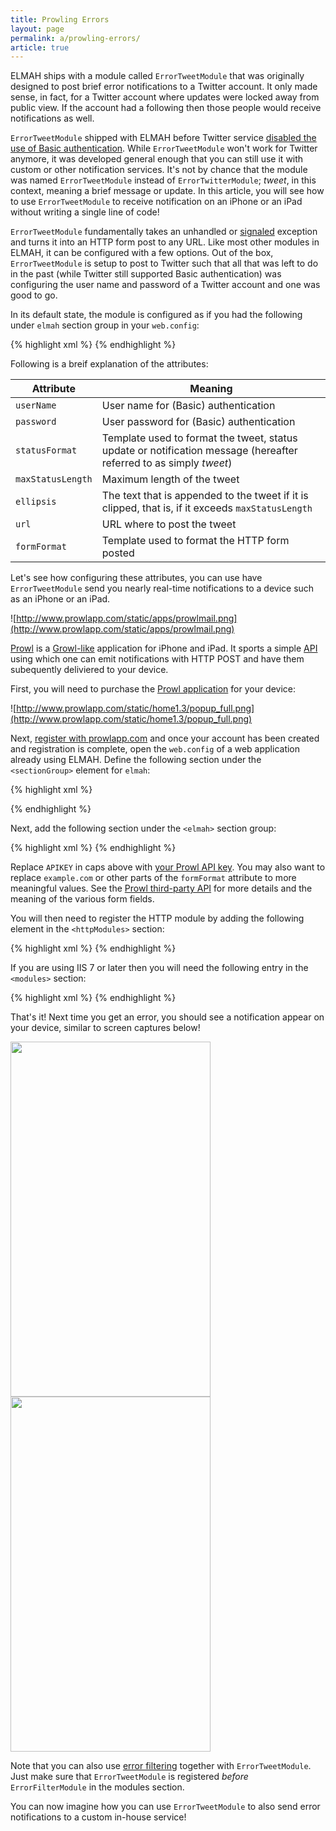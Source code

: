 ```yaml
---
title: Prowling Errors
layout: page
permalink: a/prowling-errors/
article: true
---
```


ELMAH ships with a module called `ErrorTweetModule` that was originally designed to post brief error notifications to a Twitter account. It only made sense, in fact, for a Twitter account where updates were locked away from public view. If the account had a following then those people would receive notifications as well.

`ErrorTweetModule` shipped with ELMAH before Twitter service [disabled the use of Basic authentication](http://blog.twitter.com/2010/08/twitter-applications-and-oauth.html). While `ErrorTweetModule` won't work for Twitter anymore, it was developed general enough that you can still use it with custom or other notification services. It's not by chance that the module was named `ErrorTweetModule` instead of `ErrorTwitterModule`; _tweet_, in this context, meaning a brief message or update. In this article, you will see how to use `ErrorTweetModule` to receive notification on an iPhone or an iPad without writing a single line of code!

`ErrorTweetModule` fundamentally takes an unhandled or [signaled](http://code.google.com/p/elmah/wiki/DotNetSlackersArticle#Signaling_errors) exception and turns it into an HTTP form post to any URL. Like most other modules in ELMAH, it can be configured with a few options. Out of the box, `ErrorTweetModule` is setup to post to Twitter such that all that was left to do in the past (while Twitter still supported Basic authentication) was configuring the user name and password of a Twitter account and one was good to go.

In its default state, the module is configured as if you had the following under `elmah` section group in your `web.config`:

{% highlight xml %}
<errorTweet
    userName=""
    password=""
    statusFormat="{Message}"
    maxStatusLength="140"
    ellipsis="..."
    url="http://twitter.com/statuses/update.xml"
    formFormat="status={0}" />
{% endhighlight %}

Following is a breif explanation of the attributes:

| Attribute         | Meaning |
|-------------------|---------|
| `userName`        | User name for (Basic) authentication |
| `password`        | User password for (Basic) authentication |
| `statusFormat`    | Template used to format the tweet, status update or notification message (hereafter referred to as simply _tweet_) |
| `maxStatusLength` | Maximum length of the tweet |
| `ellipsis`        | The text that is appended to the tweet if it is clipped, that is, if it exceeds `maxStatusLength` |
| `url`             | URL where to post the tweet |
| `formFormat`      | Template used to format the HTTP form posted |

Let's see how configuring these attributes, you can use have `ErrorTweetModule` send you nearly real-time notifications to a device such as an iPhone or an iPad.

![http://www.prowlapp.com/static/apps/prowlmail.png](http://www.prowlapp.com/static/apps/prowlmail.png)

[Prowl](http://prowlapp.com) is a [Growl-like](http://growl.info) application for iPhone and iPad. It sports a simple [API](http://www.prowlapp.com/api.php) using which one can emit notifications with HTTP POST and have them subequently deliviered to your device.

First, you will need to purchase the [Prowl application](https://itunes.apple.com/us/app/prowl-growl-client/id320876271?mt=8) for your device:

![http://www.prowlapp.com/static/home1.3/popup_full.png](http://www.prowlapp.com/static/home1.3/popup_full.png)

Next, [register with prowlapp.com](https://www.prowlapp.com/register.php) and once your account has been created and registration is complete, open the `web.config` of a web application already using ELMAH. Define the following section under the `<sectionGroup>` element for `elmah`:

{% highlight xml %}
<section
    name="errorTweet" requirePermission="false"
    type="Elmah.ErrorTweetSectionHandler, Elmah" />
{% endhighlight %}

Next, add the following section under the `<elmah>` section group:

{% highlight xml %}
<errorTweet
    formFormat="apikey=APIKEY&amp;application=ELMAH&amp;event=Error%20%40%20example.com&amp;priority=high&amp;description={0}"
    url="https://api.prowlapp.com/publicapi/add" />
{% endhighlight %}

Replace `APIKEY` in caps above with [your Prowl API key](https://www.prowlapp.com/api_settings.php). You may also want to replace `example.com` or other parts of the `formFormat` attribute to more meaningful values. See the [Prowl third-party API](http://www.prowlapp.com/api.php#add) for more details and the meaning of the various form fields.

You will then need to register the HTTP module by adding the following element in the `<httpModules>` section:

{% highlight xml %}
<add name="ErrorTweet"
     type="Elmah.ErrorTweetModule, Elmah" />
{% endhighlight %}

If you are using IIS 7 or later then you will need the following entry in the `<modules>` section:

{% highlight xml %}
<add name="ErrorTweet"
     type="Elmah.ErrorTweetModule, Elmah"
     preCondition="managedHandler" />
{% endhighlight %}

That's it! Next time you get an error, you should see a notification appear on your device, similar to screen captures below!

<img width='320' height='568' src='http://wiki.elmah.googlecode.com/hg/prowl-iphone-lock.png' />
<img width='320' height='568' src='http://wiki.elmah.googlecode.com/hg/prowl-iphone.png' />

Note that you can also use [error filtering](/a/error-filtering/) together with `ErrorTweetModule`. Just make sure that `ErrorTweetModule` is registered _before_ `ErrorFilterModule` in the modules section.

You can now imagine how you can use `ErrorTweetModule` to also send error notifications to a custom in-house service!
